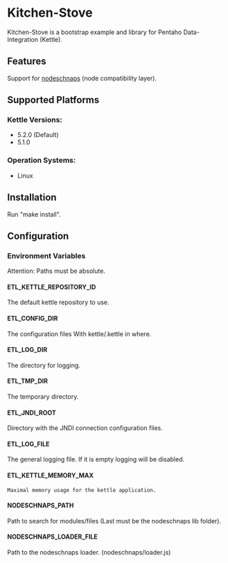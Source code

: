 # Kitchen-Stove

Kitchen-Stove is a bootstrap example and library
for Pentaho Data-Integration (Kettle).

## Features

Support for [nodeschnaps](https://github.com/killmag10/nodeschnaps/)
(node compatibility layer).

## Supported Platforms

### Kettle Versions:
* 5.2.0 (Default)
* 5.1.0

### Operation Systems:
* Linux

## Installation

Run "make install".

## Configuration

### Environment Variables

Attention: Paths must be absolute.

#### ETL_KETTLE_REPOSITORY_ID

The default kettle repository to use.

#### ETL_CONFIG_DIR

The configuration files
With kettle/.kettle in where.

#### ETL_LOG_DIR

The directory for logging.

#### ETL_TMP_DIR

The temporary directory.

#### ETL_JNDI_ROOT

Directory with the JNDI connection configuration files.

#### ETL_LOG_FILE

The general logging file.
If it is empty logging will be disabled.

#### ETL_KETTLE_MEMORY_MAX
    Maximal memory usage for the kettle application.

#### NODESCHNAPS_PATH

Path to search for modules/files (Last must be the nodeschnaps lib folder).

#### NODESCHNAPS_LOADER_FILE

Path to the nodeschnaps loader. (nodeschnaps/loader.js)


